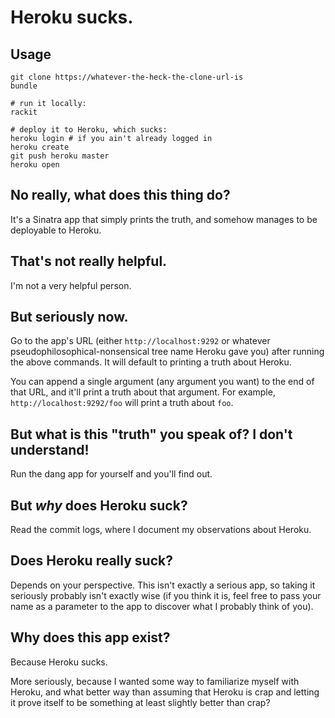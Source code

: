 # Heroku sucks.

## Usage

	git clone https://whatever-the-heck-the-clone-url-is
	bundle
	
	# run it locally:
	rackit
	
	# deploy it to Heroku, which sucks:
	heroku login # if you ain't already logged in
	heroku create
	git push heroku master
	heroku open

## No really, what does this thing do?

It's a Sinatra app that simply prints the truth, and somehow manages to be deployable to Heroku.

## That's not really helpful.

I'm not a very helpful person.

## But seriously now.

Go to the app's URL (either `http://localhost:9292` or whatever pseudophilosophical-nonsensical tree name Heroku gave you) after running the above commands.  It will default to printing a truth about Heroku.

You can append a single argument (any argument you want) to the end of that URL, and it'll print a truth about that argument.  For example, `http://localhost:9292/foo` will print a truth about `foo`.

## But what is this "truth" you speak of?  I don't understand!

Run the dang app for yourself and you'll find out.

## But *why* does Heroku suck?

Read the commit logs, where I document my observations about Heroku.

## Does Heroku really suck?

Depends on your perspective.  This isn't exactly a serious app, so taking it seriously probably isn't exactly wise (if you think it is, feel free to pass your name as a parameter to the app to discover what I probably think of you).

## Why does this app exist?

Because Heroku sucks.

More seriously, because I wanted some way to familiarize myself with Heroku, and what better way than assuming that Heroku is crap and letting it prove itself to be something at least slightly better than crap?
